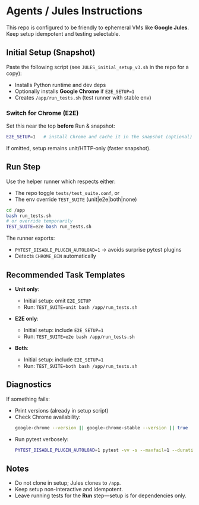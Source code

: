 # Agents / Jules Instructions

This repo is configured to be friendly to ephemeral VMs like **Google Jules**. Keep setup idempotent and testing selectable.

## Initial Setup (Snapshot)

Paste the following script (see `JULES_initial_setup_v3.sh` in the repo for a copy):

- Installs Python runtime and dev deps
- Optionally installs **Google Chrome** if `E2E_SETUP=1`
- Creates `/app/run_tests.sh` (test runner with stable env)

### Switch for Chrome (E2E)
Set this near the top **before** Run & snapshot:

```bash
E2E_SETUP=1   # install Chrome and cache it in the snapshot (optional)
```

If omitted, setup remains unit/HTTP‑only (faster snapshot).

## Run Step

Use the helper runner which respects either:
- The repo toggle `tests/test_suite.conf`, or
- The env override `TEST_SUITE` (unit|e2e|both|none)

```bash
cd /app
bash run_tests.sh
# or override temporarily
TEST_SUITE=e2e bash run_tests.sh
```

The runner exports:
- `PYTEST_DISABLE_PLUGIN_AUTOLOAD=1` → avoids surprise pytest plugins
- Detects `CHROME_BIN` automatically

## Recommended Task Templates

- **Unit only**:
  - Initial setup: omit `E2E_SETUP`
  - Run: `TEST_SUITE=unit bash /app/run_tests.sh`

- **E2E only**:
  - Initial setup: include `E2E_SETUP=1`
  - Run: `TEST_SUITE=e2e bash /app/run_tests.sh`

- **Both**:
  - Initial setup: include `E2E_SETUP=1`
  - Run: `TEST_SUITE=both bash /app/run_tests.sh`

## Diagnostics

If something fails:
- Print versions (already in setup script)
- Check Chrome availability:
  ```bash
  google-chrome --version || google-chrome-stable --version || true
  ```
- Run pytest verbosely:
  ```bash
  PYTEST_DISABLE_PLUGIN_AUTOLOAD=1 pytest -vv -s --maxfail=1 --durations=10
  ```

## Notes

- Do not clone in setup; Jules clones to `/app`.
- Keep setup non-interactive and idempotent.
- Leave running tests for the **Run** step—setup is for dependencies only.

